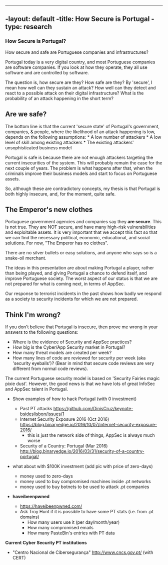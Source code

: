 ----
 -layout: default
 -title: How Secure is Portugal
 -type: research
 ----

### How Secure is Portugal?

How secure and safe are Portuguese companies and infrastructures?

Portugal today is a very digital country, and most Portuguese companies are software companies. If you look at how they operate, they all use software and are controlled by software.

The question is, how secure are they? How safe are they? By 'secure', I mean how well can they sustain an attack? How well can they detect and react to a possible attack on their digital infrastructure? What is the probability of an attack happening in the short term?

## Are we safe?

The bottom line is that the current 'secure state' of Portugal's government, companies, & people, where the likelihood of an attack happening is low, depends on the following assumptions:
    * A low number of attackers
    * A low level of skill among existing attackers
    * The existing attackers' unsophisticated business model

Portugal is safe is because there are not enough attackers targeting the current insecurities of the system. This will probably remain the case for the next couple of years. The problem is what happens after that, when the criminals improve their business models and start to focus on Portuguese assets.

So, although these are contradictory concepts, my thesis is that Portugal is both highly insecure, and, for the moment, quite safe.


## The Emperor's new clothes

Portuguese government agencies and companies say they **are secure**. This is not true. They are NOT secure, and have many high-risk vulnerabilities and exploitable assets. It is very important that we accept this fact so that we can find the necessary political, economic, educational, and social solutions. For now, "The Emperor has no clothes".

There are no silver bullets or easy solutions, and anyone who says so is a snake-oil merchant.

The ideas in this presentation are about making Portugal a player, rather than being played, and giving Portugal a chance to defend itself, and improve Portuguese society. The worst aspect of our status is that we are not prepared for what is coming next, in terms of AppSec.  

Our response to terrorist incidents in the past shows how badly we respond as a society to security incidents for which we are not prepared.

## Think I'm wrong? 

If you don't believe that Portugal is insecure, then prove me wrong in your answers to the following questions:
* Where is the evidence of Security and AppSec practices?
* How big is the Cyber/App Security market in Portugal?
* How many threat models are created per week?
* How many lines of code are reviewed for security per week (aka 'security eyeballs')? (Bear in mind that secure code reviews are very different from normal code reviews).

The current Portuguese security model is based on 'Security Fairies magic pixie dust'. However, the good news is that we have lots of great InfoSec and AppSec talent in Portugal.         





  * Show examples of how to hack Portugal (with 0 investment)
    * Past PT attacks https://github.com/DinisCruz/keynote-bsideslisbon/issues/1
    * Internet Security Exposure 2016 (Oct 2016) https://blog.binaryedge.io/2016/10/07/internet-security-exposure-2016/
      * this is just the network side of things, AppSec is always much worse
    * Security of a Country: Portugal (Mar 2016) http://blog.binaryedge.io/2016/03/31/security-of-a-country-portugal/
  * what about with $100K investment (add pic with price of zero-days)
    * money used to zero-days
    * money used to buy compromised machines inside .pt networks
    * money used to buy botnets to be used to attack .pt companies    


* **haveibeenpwned**

  * https://haveibeenpwned.com/  
  * Ask Troy Hunt if it is possible to have some PT stats (i.e. from .pt domains)
    * How many users use it (per day/month/year)
    * How many compromised emails
    * How many PasteBin's entries with PT data  


**Current Cyber Security PT institutions**

 * "Centro Nacional de Cibersegurança" http://www.cncs.gov.pt/ (with CERT)
